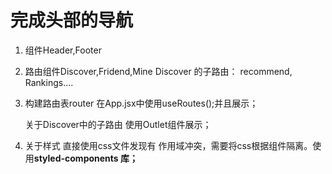  # 完成头部的导航

1. 组件Header,Footer

2. 路由组件Discover,Fridend,Mine
Discover 的子路由：
recommend,
Rankings....

3. 构建路由表router
   在App.jsx中使用useRoutes();并且展示；

   关于Discover中的子路由 使用Outlet组件展示；

4. 关于样式 直接使用css文件发现有 作用域冲突，需要将css根据组件隔离。使用**styled-components 库；**